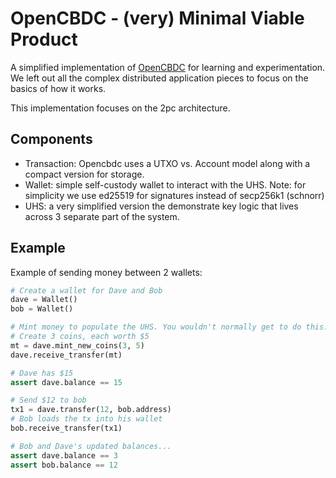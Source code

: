 # OpenCBDC - (very) Minimal Viable Product
A simplified implementation of [OpenCBDC](https://github.com/mit-dci/opencbdc-tx) for learning and experimentation. We left out all the complex distributed application pieces
to focus on the basics of how it works.

This implementation focuses on the 2pc architecture.

## Components
- Transaction: Opencbdc uses a UTXO vs. Account model along with a compact version for storage.
- Wallet: simple self-custody wallet to interact with the UHS.  Note: for simplicity we use ed25519 for signatures instead of secp256k1 (schnorr)
- UHS: a very simplified version the demonstrate key logic that lives across 3 separate 
part of the system.

## Example
Example of sending money between 2 wallets:

```python
# Create a wallet for Dave and Bob
dave = Wallet()
bob = Wallet()

# Mint money to populate the UHS. You wouldn't normally get to do this...
# Create 3 coins, each worth $5
mt = dave.mint_new_coins(3, 5)
dave.receive_transfer(mt)

# Dave has $15
assert dave.balance == 15

# Send $12 to bob
tx1 = dave.transfer(12, bob.address)
# Bob loads the tx into his wallet
bob.receive_transfer(tx1)

# Bob and Dave's updated balances...
assert dave.balance == 3
assert bob.balance == 12
```


